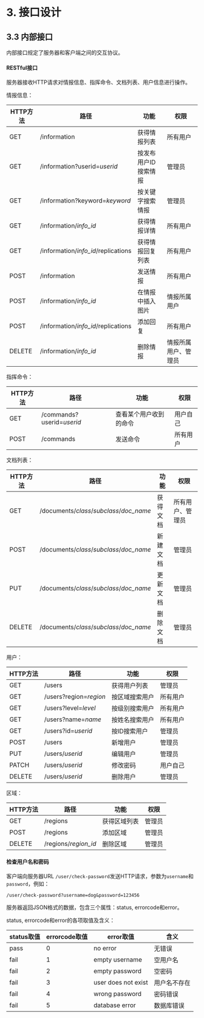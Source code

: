 # 3. 接口设计

## 3.3 内部接口

内部接口规定了服务器和客户端之间的交互协议。

#### RESTful接口

服务器接收HTTP请求对情报信息、指挥命令、文档列表、用户信息进行操作。

情报信息：

| HTTP方法 | 路径 | 功能 | 权限 |
|---|---|---|---|
| GET | /information | 获得情报列表 |  所有用户 | 
| GET | /information?userid=_userid_ | 按发布用户ID搜索情报 | 管理员 |
| GET | /information?keyword=_keyword_ | 按关键字搜索情报 | 管理员 |
| GET | /information/_info\_id_ | 获得情报详情 | 所有用户 |
| GET | /information/_info\_id_/replications | 获得情报回复列表 | 所有用户 | 
| POST | /information | 发送情报 | 所有用户 | 
| POST | /information/_info\_id_ | 在情报中插入图片 | 情报所属用户 |
| POST | /information/_info\_id_/replications | 添加回复 | 所有用户 | 
| DELETE | /information/_info\_id_ | 删除情报 | 情报所属用户、管理员 |


指挥命令：

| HTTP方法 | 路径 | 功能 | 权限 |
|---|---|---|---|
| GET | /commands?userid=_userid_ | 查看某个用户收到的命令 | 用户自己 | 
| POST | /commands | 发送命令 | 所有用户 | 

文档列表：

| HTTP方法 | 路径 | 功能 | 权限 |
|---|---|---|---|
| GET | /documents/_class_/_subclass_/_doc\_name_ | 获得文档 | 所有用户、管理员 | 
| POST | /documents/_class_/_subclass_/_doc\_name_ | 新建文档 | 管理员 |
| PUT | /documents/_class_/_subclass_/_doc\_name_ | 更新文档 | 管理员 |
| DELETE | /documents/_class_/_subclass_/_doc\_name_ | 删除文档 | 管理员 |

用户：

| HTTP方法 | 路径 | 功能 | 权限 |
|---|---|---|---|
| GET | /users | 获得用户列表 | 管理员 |
| GET | /users?region=_region_ | 按区域搜索用户 | 所有用户 |
| GET | /users?level=_level_ | 按级别搜索用户 | 所有用户 |
| GET | /users?name=_name_ | 按姓名搜索用户 | 所有用户 | 
| GET | /users?id=_userid_ | 按ID搜索用户 | 管理员 |
| POST | /users | 新增用户 | 管理员 | 
| PUT | /users/_userid_ | 编辑用户 | 管理员 | 
| PATCH | /users/_userid_ | 修改密码 | 用户自己 | 
| DELETE | /users/_userid_ | 删除用户 | 管理员 | 

区域：

| HTTP方法 | 路径 | 功能 | 权限 |
|---|---|---|---|
| GET | /regions | 获得区域列表 | 管理员 |
| POST | /regions | 添加区域 | 管理员 |
| DELETE | /regions/_region\_id_ | 删除区域 | 管理员 |


#### 检查用户名和密码

客户端向服务器URL `/user/check-password`发送HTTP请求，参数为`username`和`password`，例如：

```
/user/check-password?username=dog&password=123456
```

服务器返回JSON格式的数据，包含三个属性：status, errorcode和error。

status, errorcode和error的各项取值及含义：

| status取值 | errorcode取值 | error取值 | 含义 |
|----------|----------|----------|----------| 
| pass | 0 | no error | 无错误 |
| fail | 1 | empty username | 空用户名 | 
| fail | 2 | empty password | 空密码 |
| fail | 3 | user does not exist | 用户名不存在 | 
| fail | 4 | wrong password | 密码错误 |
| fail | 5 | database error | 数据库错误 |



